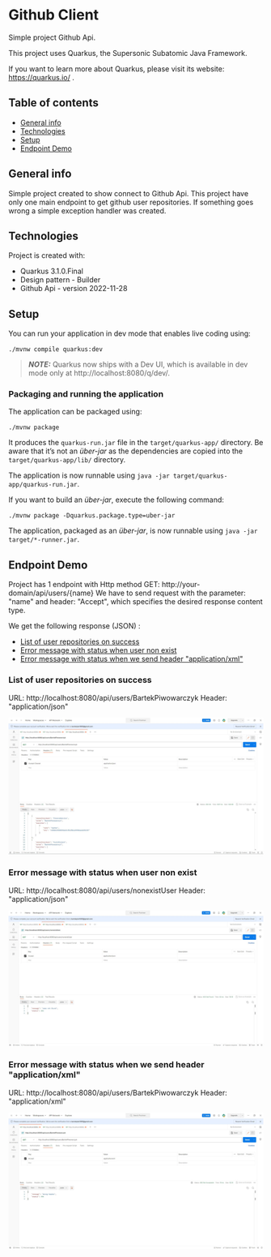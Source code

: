 # Github Client

Simple project Github Api. 

This project uses Quarkus, the Supersonic Subatomic Java Framework.

If you want to learn more about Quarkus, please visit its website: https://quarkus.io/ .

## Table of contents

- [General info](#general-info)
- [Technologies](#technologies)
- [Setup](#setup)
- [Endpoint Demo](#endpoint-demo)

## General info

Simple project created to show connect to Github Api. This project have only one main endpoint to get github user repositories.
If something goes wrong a simple exception handler was created. 

## Technologies

Project is created with:
* Quarkus 3.1.0.Final
* Design pattern - Builder
* Github Api - version 2022-11-28

## Setup

  You can run your application in dev mode that enables live coding using:
```shell script
./mvnw compile quarkus:dev
```

> **_NOTE:_**  Quarkus now ships with a Dev UI, which is available in dev mode only at http://localhost:8080/q/dev/.

### Packaging and running the application

The application can be packaged using:
```shell script
./mvnw package
```
It produces the `quarkus-run.jar` file in the `target/quarkus-app/` directory.
Be aware that it’s not an _über-jar_ as the dependencies are copied into the `target/quarkus-app/lib/` directory.

The application is now runnable using `java -jar target/quarkus-app/quarkus-run.jar`.

If you want to build an _über-jar_, execute the following command:
```shell script
./mvnw package -Dquarkus.package.type=uber-jar
```

The application, packaged as an _über-jar_, is now runnable using `java -jar target/*-runner.jar`.

## Endpoint Demo

Project has 1 endpoint with Http method GET: http://your-domain/api/users/{name} 
We have to send request with the parameter: "name"  and header: "Accept", which specifies the desired response content type.

We get the following response (JSON) :
- [List of user repositories on success](#list-of-user-repositories-on-success)
- [Error message with status when user non exist](#error-message-with-status-when-user-non-exist)
- [Error message with status when we send header "application/xml"](#error-message-with-status-when-we-send-header-application/xml)

### List of user repositories on success

URL: http://localhost:8080/api/users/BartekPiwowarczyk
Header: "application/json"

![Image list of repositories](/images-readme/Screenshot-user-found.jpg)

### Error message with status when user non exist

URL: http://localhost:8080/api/users/nonexistUser
Header: "application/json"

![Image exception user not found](/images-readme/Screenshot-user-not-found.jpg)

### Error message with status when we send header "application/xml"

URL: http://localhost:8080/api/users/BartekPiwowarczyk
Header: "application/xml"

![Image exception wrong header - content type](/images-readme/Screenshot-wrong-header.jpg)


